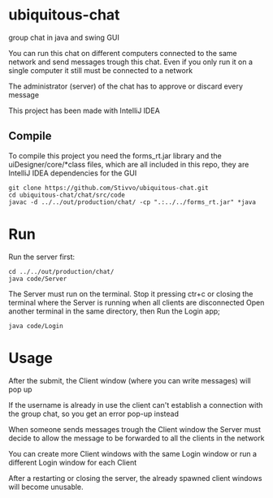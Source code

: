 # ubiquitous-chat
group chat in java and swing GUI

You can run this chat on different computers connected to the same network and
send messages trough this chat. Even if you only run it on a single computer it
still must be connected to a network

The administrator (server) of the chat has to approve or discard every message

This project has been made with IntelliJ IDEA

## Compile
To compile this project you need the forms_rt.jar library and the
uiDesigner/core/*class files, which are all included in this repo, they are
IntelliJ IDEA dependencies for the GUI

~~~
git clone https://github.com/Stivvo/ubiquitous-chat.git
cd ubiquitous-chat/chat/src/code
javac -d ../../out/production/chat/ -cp ".:../../forms_rt.jar" *java
~~~

# Run
Run the server first:

~~~
cd ../../out/production/chat/
java code/Server
~~~

The Server must run on the terminal. Stop it pressing ctr+c or closing the
terminal where the Server is running when all clients are disconnected
Open another terminal in the same directory, then Run the Login app;

~~~
java code/Login
~~~

# Usage
After the submit, the Client window (where you can write messages) will pop up

If the username is already in use the client can't establish a connection with
the group chat, so you get an error pop-up instead

When someone sends messages trough the Client window the Server must decide to
allow the message to be forwarded to all the clients in the network

You can create more Client windows with the same Login window
or run a different Login window for each Client

After a restarting or closing the server, the already spawned client windows
will become unusable.
